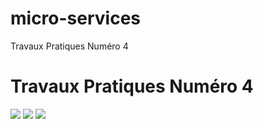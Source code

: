 # micro-services
Travaux Pratiques Numéro 4

<h1>Travaux Pratiques Numéro 4</h1>

<img src="screens/screen1.PNG">
<img src="screens/screen2.PNG">
<img src="screens/screen3.PNG">
